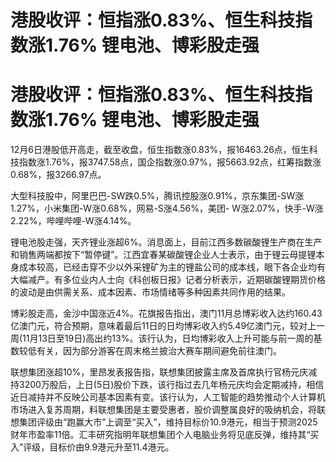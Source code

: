 # 港股收评：恒指涨0.83%、恒生科技指数涨1.76% 锂电池、博彩股走强

# 港股收评：恒指涨0.83%、恒生科技指数涨1.76% 锂电池、博彩股走强

12月6日港股低开高走，截至收盘，恒生指数涨0.83%，报16463.26点，恒生科技指数涨1.76%，报3747.58点，国企指数涨0.97%，报5663.92点，红筹指数涨0.68%，报3266.97点。

大型科技股中，阿里巴巴-SW跌0.5%，腾讯控股涨0.91%，京东集团-SW涨1.27%，小米集团-W涨0.68%，网易-S涨4.56%，美团-
W涨2.07%，快手-W涨2.22%，哔哩哔哩-W涨4.14%。

锂电池股走强，天齐锂业涨超6%。消息面上，目前江西多数碳酸锂生产商在生产和销售两端都按下“暂停键”。江西宜春某碳酸锂企业人士表示，由于锂云母提锂本身成本较高，已经击穿不少以外采锂矿为主的锂盐公司的成本线，眼下各企业均有大幅减产。有多位业内人士向《科创板日报》记者分析表示，近期碳酸锂期货价格的波动是由供需关系、成本因素、市场情绪等多种因素共同作用的结果。

博彩股走高，金沙中国涨近4%。花旗报告指出，澳门11月总博彩收入达约160.43亿澳门元，符合预期，意味着最后11日的日均博彩收入约5.49亿澳门元，较对上一周(11月13日至19日)高出约13%。该行认为，日均博彩收入上升可能与前一周的基数较低有关，因为部分游客在周末格兰披治大赛车期间避免前往澳门。

联想集团涨超10%，里昂发表报告指，联想集团披露主席及首席执行官杨元庆减持3200万股后，上日(5日)股价下跌，该行指过去几年杨元庆均会定期减持，相信近日减持并不反映公司基本因素有变。该行认为，人工智能的趋势推动个人计算机市场进入复苏周期，料联想集团是主要受惠者，股价调整属良好的吸纳机会，将联想集团评级由“跑赢大市”上调至“买入”，维持目标价10.9港元，相当于预测2025财年市盈率11倍。汇丰研究指明年联想集团个人电脑业务将见底反弹，维持其“买入”评级，目标价由9.9港元升至11.4港元。

